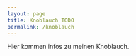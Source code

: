 ```yaml
---
layout: page
title: Knoblauch TODO
permalink: /knoblauch
---
```


Hier kommen infos zu meinen Knoblauch.